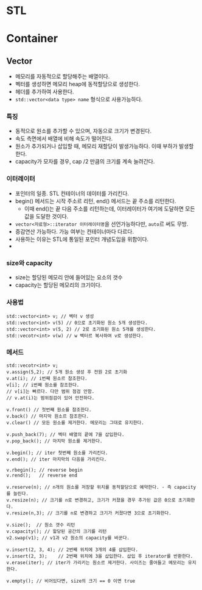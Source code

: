 # STL


# Container



## Vector

- 메모리를 자동적으로 할당해주는 배열이다.
- 벡터를 생성하면 메모리 heap에 동적할당으로 생성한다. 
- <vector> 헤더를 추가하여 사용한다.
- ``std::vector<data type> name`` 형식으로 사용가능하다.

### 특징 
- 동적으로 원소를 추가할 수 있으며, 자동으로 크기가 변경된다.
- 속도 측면에서 배열에 비해 속도가 떨어진다. 
- 원소가 추가되거나 삽입할 때, 메모리 재할당이 발생가능하다. 이때 부하가 발생할 한다.
- capacity가 모자를 경우, cap /2 만큼의 크기를 계속 늘려간다. 


### 이터레이터
- 포인터의 일종. STL 컨테이너의 데이터를 가리킨다.
- begin() 메서드는 시작 주소르 리턴, end() 메서드는 끝 주소를 리턴한다. 
  - 이때 end()는 끝 다음 주소를 리턴하는데, 이터레이터가 여기에 도달하면 모든 값을 도달한 것이다.
- `vector<자료형>::iterator 이터레이터명`을 선언가능하다만, `auto`르 써도 무방.
- 증감연산 가능하다. 가능 여부는 컨테이너마다 다르다. 
- 사용하는 이유는 STL에 통일된 포인터 개념도입을 위함이다.
- 

### size와 capacity
- size는 할당된 메모리 안에 들어있는 요소의 갯수
- capacity는 할당된 메모리의 크기이다. 

### 사용법

```
std::vector<int> v; // 벡터 v 생성
std::vector<int> v(5) // 0으로 초기화된 원소 5개 생성한다.
std::vector<int> v(5, 2) // 2로 초기화된 원소 5개를 생성한다.
std::vecotr<int> v(w) // w 벡터르 복사하여 v로 생성한다.
```


### 메서드
```
std::vecotr<int> v;
v.assign(5,2); // 5개 원소 생성 후 전원 2로 초기화
v.at(i); // i번째 원소르 참조한다. 
v[i]; // i번째 원소를 참조한다.
// v[i]는 빠르다. 다만 범위 점검 안함.
// v.at(i)는 범위점검이 있어 안전하다.

v.front() // 첫번째 원소를 참조한다.
v.back() // 마지막 원소르 참조한다.
v.clear() // 모든 원소를 제거한다. 메모리는 그대로 유지한다. 

v.push_back(7); // 벡터 배열의 끝에 7을 삽입한다.
v.pop_back(); // 마지막 원소를 제거한다.

v.begin(); // iter 첫번째 원소를 가리킨다.
v.end(); // iter 마지막의 다음을 가리킨다.

v.rbegin(); // reverse begin
v.rend();   // reverse end

v.reserve(n); // n개의 원소를 저장할 위치를 동적할당으로 예약한다. - 즉 capacity를 늘린다.
v.resize(n); // 크기를 n로 변경하고, 크기가 커졌을 경우 추가된 값은 0으로 초기화한다.
v.resize(n,3); // 크기를 n로 변경하고 크기가 커졌다면 3으로 초기화한다.

v.size();  // 원소 갯수 리턴
v.capacity(); // 할당된 공간의 크기를 리턴
v2.swap(v1); // v1과 v2 원소의 capacity를 바꾼다. 

v.insert(2, 3, 4); // 2번째 위치에 3개의 4를 삽입한다.
v.insert(2, 3);    // 2번째 위치에 3을 삽입한다. 삽입 후 iterator를 반환한다.
v.erase(iter); // iter가 가리키는 원소르 제거한다. 사이즈는 줄어들고 메모리는 유지한다.

v.empty(); // 비어있다면, size의 크기 == 0 이면 true




